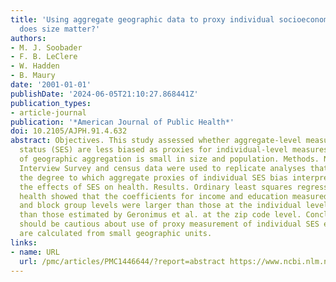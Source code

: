 ```yaml
---
title: 'Using aggregate geographic data to proxy individual socioeconomic status:
  does size matter?'
authors:
- M. J. Soobader
- F. B. LeClere
- W. Hadden
- B. Maury
date: '2001-01-01'
publishDate: '2024-06-05T21:10:27.868441Z'
publication_types:
- article-journal
publication: '*American Journal of Public Health*'
doi: 10.2105/AJPH.91.4.632
abstract: Objectives. This study assessed whether aggregate-level measures of socioeconomic
  status (SES) are less biased as proxies for individual-level measures if the unit
  of geographic aggregation is small in size and population. Methods. National Health
  Interview Survey and census data were used to replicate analyses that identified
  the degree to which aggregate proxies of individual SES bias interpretations of
  the effects of SES on health. Results. Ordinary least squares regressions on self-perceived
  health showed that the coefficients for income and education measured at the tract
  and block group levels were larger than those at the individual level but smaller
  than those estimated by Geronimus et al. at the zip code level. Conclusions. Researchers
  should be cautious about use of proxy measurement of individual SES even if proxies
  are calculated from small geographic units.
links:
- name: URL
  url: /pmc/articles/PMC1446644/?report=abstract https://www.ncbi.nlm.nih.gov/pmc/articles/PMC1446644/
---
```

